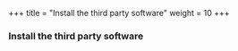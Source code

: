 +++
title = "Install the third party software"
weight = 10
+++

### Install the third party software

